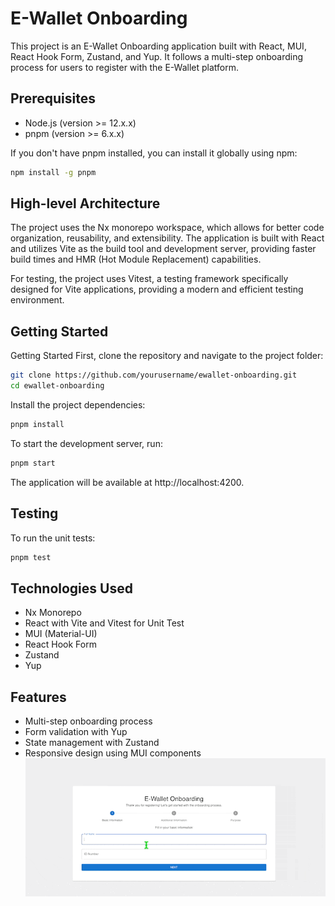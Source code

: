 # E-Wallet Onboarding

This project is an E-Wallet Onboarding application built with React, MUI, React Hook Form, Zustand, and Yup. It follows a multi-step onboarding process for users to register with the E-Wallet platform.

## Prerequisites

- Node.js (version >= 12.x.x)
- pnpm (version >= 6.x.x)

If you don't have pnpm installed, you can install it globally using npm:

```bash
npm install -g pnpm
```

## High-level Architecture

The project uses the Nx monorepo workspace, which allows for better code organization, reusability, and extensibility. The application is built with React and utilizes Vite as the build tool and development server, providing faster build times and HMR (Hot Module Replacement) capabilities.

For testing, the project uses Vitest, a testing framework specifically designed for Vite applications, providing a modern and efficient testing environment.

## Getting Started

Getting Started
First, clone the repository and navigate to the project folder:

```bash
git clone https://github.com/yourusername/ewallet-onboarding.git
cd ewallet-onboarding
```

Install the project dependencies:

```bash
pnpm install
```

To start the development server, run:

```bash
pnpm start
```

The application will be available at http://localhost:4200.

## Testing

To run the unit tests:

```bash
pnpm test
```

## Technologies Used

- Nx Monorepo
- React with Vite and Vitest for Unit Test
- MUI (Material-UI)
- React Hook Form
- Zustand
- Yup

## Features

- Multi-step onboarding process
- Form validation with Yup
- State management with Zustand
- Responsive design using MUI components
  ![Demo](assets/CleanShot%202023-04-23%20at%2018.25.21.gif)

